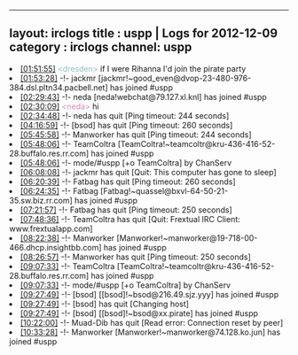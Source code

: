
---
layout: irclogs
title : uspp | Logs for 2012-12-09
category : irclogs
channel: uspp
---
<li class="logitem"><a href="#01:51:55" name="01:51:55" class="time">[01:51:55]</a> <span class="person" style="color:#90bebd">&lt;dresden&gt;</span> if I were Rihanna I'd join the pirate party </li>
<li class="logitem"><a href="#01:53:28" name="01:53:28" class="time">[01:53:28]</a> -!- <span class="join">jackmr</span> [jackmr!~good_even@dvop-23-480-976-384.dsl.pltn34.pacbell.net] has joined #uspp </li>
<li class="logitem"><a href="#02:29:43" name="02:29:43" class="time">[02:29:43]</a> -!- <span class="join">neda</span> [neda!webchat@79.127.xl.knl] has joined #uspp </li>
<li class="logitem"><a href="#02:30:09" name="02:30:09" class="time">[02:30:09]</a> <span class="person" style="color:#d38ab9">&lt;neda&gt;</span> hi </li>
<li class="logitem"><a href="#02:34:48" name="02:34:48" class="time">[02:34:48]</a> -!- <span class="quit">neda</span> has quit [Ping timeout: 244 seconds] </li>
<li class="logitem"><a href="#04:16:59" name="04:16:59" class="time">[04:16:59]</a> -!- <span class="quit">[bsod]</span> has quit [Ping timeout: 260 seconds] </li>
<li class="logitem"><a href="#05:45:58" name="05:45:58" class="time">[05:45:58]</a> -!- <span class="quit">Manworker</span> has quit [Ping timeout: 244 seconds] </li>
<li class="logitem"><a href="#05:48:06" name="05:48:06" class="time">[05:48:06]</a> -!- <span class="join">TeamColtra</span> [TeamColtra!~teamcoltr@kru-436-416-52-28.buffalo.res.rr.com] has joined #uspp </li>
<li class="logitem"><a href="#05:48:06" name="05:48:06" class="time">[05:48:06]</a> -!- mode/<span class="mode">#uspp</span> [+o TeamColtra] by ChanServ </li>
<li class="logitem"><a href="#06:08:08" name="06:08:08" class="time">[06:08:08]</a> -!- <span class="quit">jackmr</span> has quit [Quit: This computer has gone to sleep] </li>
<li class="logitem"><a href="#06:20:39" name="06:20:39" class="time">[06:20:39]</a> -!- <span class="quit">Fatbag</span> has quit [Ping timeout: 260 seconds] </li>
<li class="logitem"><a href="#06:24:35" name="06:24:35" class="time">[06:24:35]</a> -!- <span class="join">Fatbag</span> [Fatbag!~quassel@bxvl-64-50-21-35.sw.biz.rr.com] has joined #uspp </li>
<li class="logitem"><a href="#07:21:57" name="07:21:57" class="time">[07:21:57]</a> -!- <span class="quit">Fatbag</span> has quit [Ping timeout: 250 seconds] </li>
<li class="logitem"><a href="#07:48:36" name="07:48:36" class="time">[07:48:36]</a> -!- <span class="quit">TeamColtra</span> has quit [Quit: Frextual IRC Client: www.frextualapp.com] </li>
<li class="logitem"><a href="#08:22:38" name="08:22:38" class="time">[08:22:38]</a> -!- <span class="join">Manworker</span> [Manworker!~manworker@19-718-00-466.dhcp.insightbb.com] has joined #uspp </li>
<li class="logitem"><a href="#08:26:57" name="08:26:57" class="time">[08:26:57]</a> -!- <span class="quit">Manworker</span> has quit [Ping timeout: 250 seconds] </li>
<li class="logitem"><a href="#09:07:33" name="09:07:33" class="time">[09:07:33]</a> -!- <span class="join">TeamColtra</span> [TeamColtra!~teamcoltr@kru-436-416-52-28.buffalo.res.rr.com] has joined #uspp </li>
<li class="logitem"><a href="#09:07:33" name="09:07:33" class="time">[09:07:33]</a> -!- mode/<span class="mode">#uspp</span> [+o TeamColtra] by ChanServ </li>
<li class="logitem"><a href="#09:27:49" name="09:27:49" class="time">[09:27:49]</a> -!- <span class="join">[bsod]</span> [[bsod]!~bsod@216.49.sjz.yyy] has joined #uspp </li>
<li class="logitem"><a href="#09:27:49" name="09:27:49" class="time">[09:27:49]</a> -!- <span class="quit">[bsod]</span> has quit [Changing host] </li>
<li class="logitem"><a href="#09:27:49" name="09:27:49" class="time">[09:27:49]</a> -!- <span class="join">[bsod]</span> [[bsod]!~bsod@xx.pirate] has joined #uspp </li>
<li class="logitem"><a href="#10:22:00" name="10:22:00" class="time">[10:22:00]</a> -!- <span class="quit">Muad-Dib</span> has quit [Read error: Connection reset by peer] </li>
<li class="logitem"><a href="#10:33:28" name="10:33:28" class="time">[10:33:28]</a> -!- <span class="join">Manworker</span> [Manworker!~manworker@74.128.ko.jun] has joined #uspp </li>


